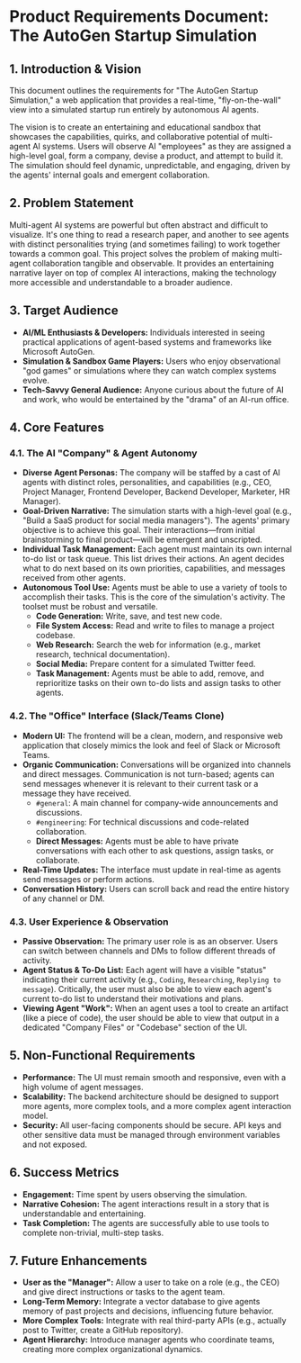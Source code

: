 # Product Requirements Document: The AutoGen Startup Simulation

## 1. Introduction & Vision

This document outlines the requirements for "The AutoGen Startup Simulation," a web application that provides a real-time, "fly-on-the-wall" view into a simulated startup run entirely by autonomous AI agents.

The vision is to create an entertaining and educational sandbox that showcases the capabilities, quirks, and collaborative potential of multi-agent AI systems. Users will observe AI "employees" as they are assigned a high-level goal, form a company, devise a product, and attempt to build it. The simulation should feel dynamic, unpredictable, and engaging, driven by the agents' internal goals and emergent collaboration.

## 2. Problem Statement

Multi-agent AI systems are powerful but often abstract and difficult to visualize. It's one thing to read a research paper, and another to see agents with distinct personalities trying (and sometimes failing) to work together towards a common goal. This project solves the problem of making multi-agent collaboration tangible and observable. It provides an entertaining narrative layer on top of complex AI interactions, making the technology more accessible and understandable to a broader audience.

## 3. Target Audience

*   **AI/ML Enthusiasts & Developers:** Individuals interested in seeing practical applications of agent-based systems and frameworks like Microsoft AutoGen.
*   **Simulation & Sandbox Game Players:** Users who enjoy observational "god games" or simulations where they can watch complex systems evolve.
*   **Tech-Savvy General Audience:** Anyone curious about the future of AI and work, who would be entertained by the "drama" of an AI-run office.

## 4. Core Features

### 4.1. The AI "Company" & Agent Autonomy
*   **Diverse Agent Personas:** The company will be staffed by a cast of AI agents with distinct roles, personalities, and capabilities (e.g., CEO, Project Manager, Frontend Developer, Backend Developer, Marketer, HR Manager).
*   **Goal-Driven Narrative:** The simulation starts with a high-level goal (e.g., "Build a SaaS product for social media managers"). The agents' primary objective is to achieve this goal. Their interactions—from initial brainstorming to final product—will be emergent and unscripted.
*   **Individual Task Management:** Each agent must maintain its own internal to-do list or task queue. This list drives their actions. An agent decides what to do next based on its own priorities, capabilities, and messages received from other agents.
*   **Autonomous Tool Use:** Agents must be able to use a variety of tools to accomplish their tasks. This is the core of the simulation's activity. The toolset must be robust and versatile.
    *   **Code Generation:** Write, save, and test new code.
    *   **File System Access:** Read and write to files to manage a project codebase.
    -   **Web Research:** Search the web for information (e.g., market research, technical documentation).
    *   **Social Media:** Prepare content for a simulated Twitter feed.
    -   **Task Management:** Agents must be able to add, remove, and reprioritize tasks on their own to-do lists and assign tasks to other agents.

### 4.2. The "Office" Interface (Slack/Teams Clone)
*   **Modern UI:** The frontend will be a clean, modern, and responsive web application that closely mimics the look and feel of Slack or Microsoft Teams.
*   **Organic Communication:** Conversations will be organized into channels and direct messages. Communication is not turn-based; agents can send messages whenever it is relevant to their current task or a message they have received.
    *   `#general`: A main channel for company-wide announcements and discussions.
    *   `#engineering`: For technical discussions and code-related collaboration.
    *   **Direct Messages:** Agents must be able to have private conversations with each other to ask questions, assign tasks, or collaborate.
*   **Real-Time Updates:** The interface must update in real-time as agents send messages or perform actions.
*   **Conversation History:** Users can scroll back and read the entire history of any channel or DM.

### 4.3. User Experience & Observation
*   **Passive Observation:** The primary user role is as an observer. Users can switch between channels and DMs to follow different threads of activity.
*   **Agent Status & To-Do List:** Each agent will have a visible "status" indicating their current activity (e.g., `Coding`, `Researching`, `Replying to message`). Critically, the user must also be able to view each agent's current to-do list to understand their motivations and plans.
*   **Viewing Agent "Work":** When an agent uses a tool to create an artifact (like a piece of code), the user should be able to view that output in a dedicated "Company Files" or "Codebase" section of the UI.

## 5. Non-Functional Requirements
*   **Performance:** The UI must remain smooth and responsive, even with a high volume of agent messages.
*   **Scalability:** The backend architecture should be designed to support more agents, more complex tools, and a more complex agent interaction model.
*   **Security:** All user-facing components should be secure. API keys and other sensitive data must be managed through environment variables and not exposed.

## 6. Success Metrics
*   **Engagement:** Time spent by users observing the simulation.
*   **Narrative Cohesion:** The agent interactions result in a story that is understandable and entertaining.
*   **Task Completion:** The agents are successfully able to use tools to complete non-trivial, multi-step tasks.

## 7. Future Enhancements
*   **User as the "Manager":** Allow a user to take on a role (e.g., the CEO) and give direct instructions or tasks to the agent team.
*   **Long-Term Memory:** Integrate a vector database to give agents memory of past projects and decisions, influencing future behavior.
*   **More Complex Tools:** Integrate with real third-party APIs (e.g., actually post to Twitter, create a GitHub repository).
*   **Agent Hierarchy:** Introduce manager agents who coordinate teams, creating more complex organizational dynamics. 